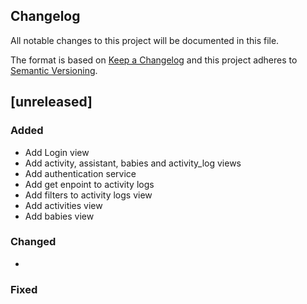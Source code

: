 ## Changelog

All notable changes to this project will be documented in this file.

The format is based on [Keep a Changelog](http://keepachangelog.com/en/1.0.0/)
and this project adheres to [Semantic Versioning](http://semver.org/spec/v2.0.0.html).

## [unreleased]
### Added
- Add Login view
- Add activity, assistant, babies and activity_log views
- Add authentication service
- Add get enpoint to activity logs
- Add filters to activity logs view
- Add activities view
- Add babies view

### Changed
- 

### Fixed